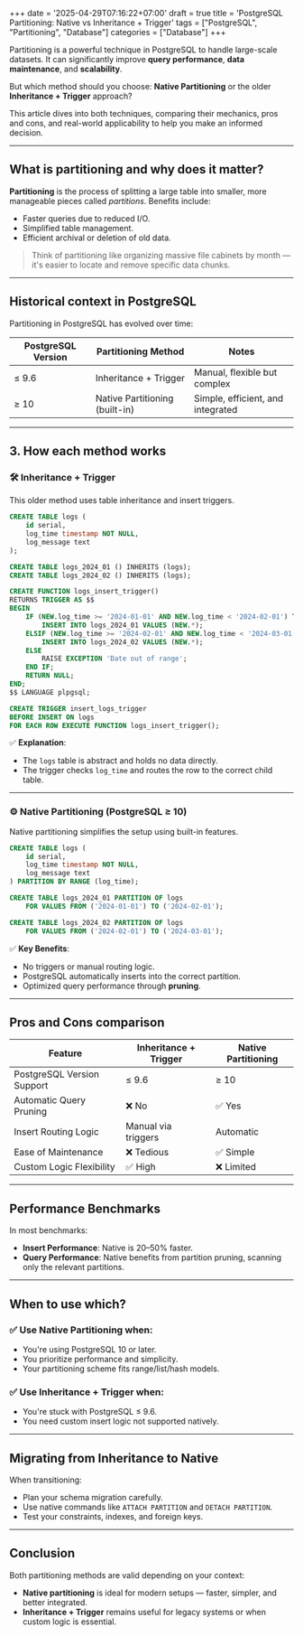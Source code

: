 +++
date = '2025-04-29T07:16:22+07:00'
draft = true
title = 'PostgreSQL Partitioning: Native vs Inheritance + Trigger'
tags = ["PostgreSQL", "Partitioning", "Database"]
categories = ["Database"]
+++


Partitioning is a powerful technique in PostgreSQL to handle large-scale datasets. It can significantly improve **query performance**, **data maintenance**, and **scalability**.

But which method should you choose: **Native Partitioning** or the older **Inheritance + Trigger** approach?

This article dives into both techniques, comparing their mechanics, pros and cons, and real-world applicability to help you make an informed decision.

---

## What is partitioning and why does it matter?

**Partitioning** is the process of splitting a large table into smaller, more manageable pieces called *partitions*. Benefits include:

- Faster queries due to reduced I/O.
- Simplified table management.
- Efficient archival or deletion of old data.

> Think of partitioning like organizing massive file cabinets by month — it's easier to locate and remove specific data chunks.

---

## Historical context in PostgreSQL

Partitioning in PostgreSQL has evolved over time:

| PostgreSQL Version | Partitioning Method        | Notes                           |
|--------------------|----------------------------|---------------------------------|
| ≤ 9.6              | Inheritance + Trigger      | Manual, flexible but complex    |
| ≥ 10               | Native Partitioning (built-in) | Simple, efficient, and integrated |

---

## 3. How each method works

### 🛠 Inheritance + Trigger

This older method uses table inheritance and insert triggers.

```sql
CREATE TABLE logs (
    id serial,
    log_time timestamp NOT NULL,
    log_message text
);

CREATE TABLE logs_2024_01 () INHERITS (logs);
CREATE TABLE logs_2024_02 () INHERITS (logs);

CREATE FUNCTION logs_insert_trigger()
RETURNS TRIGGER AS $$
BEGIN
    IF (NEW.log_time >= '2024-01-01' AND NEW.log_time < '2024-02-01') THEN
        INSERT INTO logs_2024_01 VALUES (NEW.*);
    ELSIF (NEW.log_time >= '2024-02-01' AND NEW.log_time < '2024-03-01') THEN
        INSERT INTO logs_2024_02 VALUES (NEW.*);
    ELSE
        RAISE EXCEPTION 'Date out of range';
    END IF;
    RETURN NULL;
END;
$$ LANGUAGE plpgsql;

CREATE TRIGGER insert_logs_trigger
BEFORE INSERT ON logs
FOR EACH ROW EXECUTE FUNCTION logs_insert_trigger();
```

✅ **Explanation**:
- The `logs` table is abstract and holds no data directly.
- The trigger checks `log_time` and routes the row to the correct child table.

---

### ⚙ Native Partitioning (PostgreSQL ≥ 10)

Native partitioning simplifies the setup using built-in features.

```sql
CREATE TABLE logs (
    id serial,
    log_time timestamp NOT NULL,
    log_message text
) PARTITION BY RANGE (log_time);

CREATE TABLE logs_2024_01 PARTITION OF logs
    FOR VALUES FROM ('2024-01-01') TO ('2024-02-01');

CREATE TABLE logs_2024_02 PARTITION OF logs
    FOR VALUES FROM ('2024-02-01') TO ('2024-03-01');
```

✅ **Key Benefits**:
- No triggers or manual routing logic.
- PostgreSQL automatically inserts into the correct partition.
- Optimized query performance through **pruning**.

---

## Pros and Cons comparison

| Feature                        | Inheritance + Trigger     | Native Partitioning          |
|-------------------------------|----------------------------|-------------------------------|
| PostgreSQL Version Support     | ≤ 9.6                      | ≥ 10                          |
| Automatic Query Pruning        | ❌ No                      | ✅ Yes                         |
| Insert Routing Logic           | Manual via triggers        | Automatic                     |
| Ease of Maintenance            | ❌ Tedious                 | ✅ Simple                      |
| Custom Logic Flexibility       | ✅ High                    | ❌ Limited                    |

---

## Performance Benchmarks

In most benchmarks:

- **Insert Performance**: Native is 20–50% faster.
- **Query Performance**: Native benefits from partition pruning, scanning only the relevant partitions.

---

## When to use which?

### ✅ Use **Native Partitioning** when:
- You're using PostgreSQL 10 or later.
- You prioritize performance and simplicity.
- Your partitioning scheme fits range/list/hash models.

### ✅ Use **Inheritance + Trigger** when:
- You're stuck with PostgreSQL ≤ 9.6.
- You need custom insert logic not supported natively.

---

## Migrating from Inheritance to Native

When transitioning:

- Plan your schema migration carefully.
- Use native commands like `ATTACH PARTITION` and `DETACH PARTITION`.
- Test your constraints, indexes, and foreign keys.

---

## Conclusion

Both partitioning methods are valid depending on your context:

- **Native partitioning** is ideal for modern setups — faster, simpler, and better integrated.
- **Inheritance + Trigger** remains useful for legacy systems or when custom logic is essential.